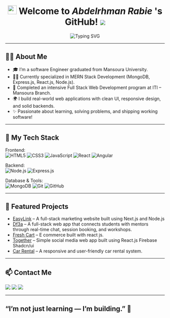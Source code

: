 <h1 align="center">
  <img src="https://media.giphy.com/media/hvRJCLFzcasrR4ia7z/giphy.gif" width="28">
  Welcome to <em> Abdelrhman Rabie </em>'s GitHub!
  <img src="https://komarev.com/ghpvc/?username=AbdelrhmanRabie3&style=flat-square&label=VIEWS">
</h1>

<p align="center">
  <img src="https://readme-typing-svg.demolab.com?font=Kalam&weight=700&pause=1000&color=2196F3&center=true&width=435&lines=Full+Stack+MERN+Developer;Crafting+Web+Apps+With+Real+Impact;Always+Learning+and+Building!" alt="Typing SVG" />
</p>

---

## 👨‍💻 About Me

- 🎓 I’m a software Engineer graduated from Mansoura University.
- 🧑‍💻 Currently specialized in MERN Stack Development (MongoDB, Express.js, React.js, Node.js).
- 🏫 Completed an intensive Full Stack Web Development program at ITI – Mansoura Branch.
- 🌍 I build real-world web applications with clean UI, responsive design, and solid backends.
- ✨ Passionate about learning, solving problems, and shipping working software!

---

## 🚀 My Tech Stack

Frontend:  
![HTML5](https://img.shields.io/badge/-HTML5-E34F26?style=flat&logo=html5&logoColor=white)
![CSS3](https://img.shields.io/badge/-CSS3-1572B6?style=flat&logo=css3)
![JavaScript](https://img.shields.io/badge/-JavaScript-F7DF1E?style=flat&logo=javascript&logoColor=black)
![React](https://img.shields.io/badge/-React-20232A?style=flat&logo=react)
![Angular](https://img.shields.io/badge/-Angular-DD0031?style=flat&logo=angular&logoColor=white)


Backend:  
![Node.js](https://img.shields.io/badge/-Node.js-339933?style=flat&logo=node.js&logoColor=white)
![Express.js](https://img.shields.io/badge/-Express.js-000000?style=flat&logo=express)

Database & Tools:  
![MongoDB](https://img.shields.io/badge/-MongoDB-47A248?style=flat&logo=mongodb)
![Git](https://img.shields.io/badge/-Git-F05032?style=flat&logo=git&logoColor=white)
![GitHub](https://img.shields.io/badge/-GitHub-181717?style=flat&logo=github)

---

## 🌟 Featured Projects

-  [EasyLink](https://www.easylink-ksa.com/) – A full-stack marketing website built using Next.js and Node.js   
-  [Df3a](https://github.com/AbdelrhmanRabie3/Df3a) – A full-stack web app that connects students with mentors through real-time chat, session booking, and workshops.   
-  [Fresh Cart](https://github.com/AbdelrhmanRabie3/FreshCart) – E commerce built with react js. 
-  [Together](https://github.com/AbdelrhmanRabie3/Together) – Simple social media web app built using React.js Firebase Shadcn/ui
-  [Car Rental](https://github.com/AbdelrhmanRabie3/CarRental) – A responsive and user-friendly car rental system.

---

## 📫 Contact Me

<a href="mailto:adbelrhman.mohamed.rabie@gmail.com"><img src="https://img.shields.io/badge/-Gmail-D14836?style=for-the-badge&logo=gmail&logoColor=white"></a>
<a href="https://www.linkedin.com/in/abdelrhman-rabie/"><img src="https://img.shields.io/badge/-LinkedIn-0077B5?style=for-the-badge&logo=linkedin&logoColor=white"></a>
<a href="https://wa.me/+201011676929" target="_blank"><img src="https://img.shields.io/badge/-WhatsApp-25D366?style=for-the-badge&logo=whatsapp&logoColor=white"></a>

---

## “I’m not just learning — I’m building.” 🚀
